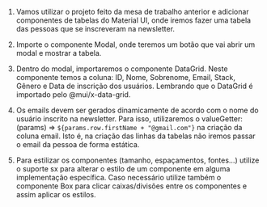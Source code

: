 1. Vamos utilizar o projeto feito da mesa de trabalho anterior e adicionar componentes de tabelas do Material UI, onde iremos fazer uma tabela das pessoas que se inscreveram na newsletter.

2. Importe o componente Modal, onde teremos um botão que vai abrir um modal e mostrar a tabela.

3. Dentro do modal, importaremos o componente DataGrid. Neste componente temos a coluna: ID, Nome, Sobrenome, Email, Stack, Gênero e Data de inscrição dos usuários. Lembrando que o DataGrid é importado pelo @mui/x-data-grid.

4. Os emails devem ser gerados dinamicamente de acordo com o nome do usuário inscrito na newsletter. Para isso, utilizaremos o valueGetter: (params) => `${params.row.firstName + "@gmail.com"}` na criação da coluna email. Isto é, na criação das linhas da tabelas não iremos passar o email da pessoa de forma estática.

5. Para estilizar os componentes (tamanho, espaçamentos, fontes…) utilize o suporte sx para alterar o estilo de um componente em alguma implementação específica. Caso necessário utilize também o componente Box para clicar caixas/divisões entre os componentes e assim aplicar os estilos.
